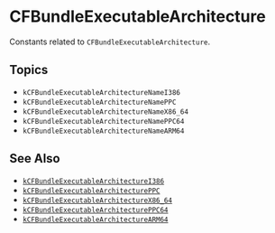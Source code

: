 # CFBundleExecutableArchitecture

Constants related to ``CFBundleExecutableArchitecture``.


## Topics

- ``kCFBundleExecutableArchitectureNameI386``
- ``kCFBundleExecutableArchitectureNamePPC``
- ``kCFBundleExecutableArchitectureNameX86_64``
- ``kCFBundleExecutableArchitectureNamePPC64``
- ``kCFBundleExecutableArchitectureNameARM64``


## See Also

- [`kCFBundleExecutableArchitectureI386`](https://developer.apple.com/documentation/corefoundation/kcfbundleexecutablearchitecturei386)
- [`kCFBundleExecutableArchitecturePPC`](https://developer.apple.com/documentation/corefoundation/kcfbundleexecutablearchitectureppc)
- [`kCFBundleExecutableArchitectureX86_64`](https://developer.apple.com/documentation/corefoundation/kcfbundleexecutablearchitecturex86_64)
- [`kCFBundleExecutableArchitecturePPC64`](https://developer.apple.com/documentation/corefoundation/kcfbundleexecutablearchitectureppc64)
- [`kCFBundleExecutableArchitectureARM64`](https://developer.apple.com/documentation/corefoundation/kcfbundleexecutablearchitecturearm64)
